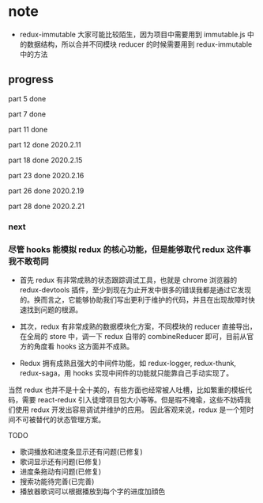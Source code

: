 # note

- redux-immutable 大家可能比较陌生，因为项目中需要用到 immutable.js 中的数据结构，所以合并不同模块 reducer 的时候需要用到 redux-immutable 中的方法

## progress

part 5 done

part 7 done

part 11 done

part 12 done 2020.2.11

part 18 done 2020.2.15

part 23 done 2020.2.16

part 26 done 2020.2.19

part 28 done 2020.2.21

### next

### 尽管 hooks 能模拟 redux 的核心功能，但是能够取代 redux 这件事我不敢苟同

- 首先 redux 有非常成熟的状态跟踪调试工具，也就是 chrome 浏览器的 redux-devtools 插件，至少到现在为止开发中很多的错误我都是通过它发现的。换而言之，它能够协助我们写出更利于维护的代码，并且在出现故障时快速找到问题的根源。

- 其次，redux 有非常成熟的数据模块化方案，不同模块的 reducer 直接导出，在全局的 store 中，调一下 redux 自带的 combineReducer 即可，目前从官方的角度看 hooks 这方面并不成熟。

- Redux 拥有成熟且强大的中间件功能，如 redux-logger, redux-thunk, redux-saga，用 hooks 实现中间件的功能就只能靠自己手动实现了。

当然 redux 也并不是十全十美的，有些方面也经常被人吐槽，比如繁重的模板代码，需要 react-redux 引入徒增项目包大小等等。但是瑕不掩瑜，这些不妨碍我们使用 redux 开发出容易调试并维护的应用。
因此客观来说，redux 是一个短时间不可被替代的状态管理方案。

TODO 

- 歌词播放和进度条显示还有问题(已修复)
- 歌词显示还有问题(已修复)
- 进度条拖动有问题(已修复)
- 搜索功能待完善(已完善)
- 播放器歌词可以根据播放到每个字的进度加顔色